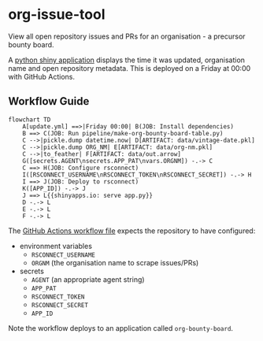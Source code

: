 # org-issue-tool
View all open repository issues and PRs for an organisation - a precursor
bounty board.

A [python shiny application](https://richleysh84.shinyapps.io/org-bounty-board/)
displays the time it was updated, organisation name and open repository
metadata. This is deployed on a Friday at 00:00 with GitHub Actions.

## Workflow Guide

```mermaid
flowchart TD
    A[update.yml] ==>|Friday 00:00| B(JOB: Install dependencies)
    B ==> C(JOB: Run pipeline/make-org-bounty-board-table.py)
    C -->|pickle.dump datetime.now| D[ARTIFACT: data/vintage-date.pkl]
    C -->|pickle.dump ORG_NM| E[ARTIFACT: data/org-nm.pkl]
    C -->|to_feather| F[ARTIFACT: data/out.arrow]
    G([secrets.AGENT\nsecrets.APP_PAT\nvars.ORGNM]) -.-> C
    C ==> H(JOB: Configure rsconnect)
    I([RSCONNECT_USERNAME\nRSCONNECT_TOKEN\nRSCONNECT_SECRET]) -.-> H
    I ==> J(JOB: Deploy to rsconnect)
    K([APP_ID]) -.-> J
    J ==> L{{shinyapps.io: serve app.py}}
    D -.-> L
    E -.-> L
    F -.-> L

```

The [GitHub Actions workflow file](/./.github/workflows/update.yml) expects the
repository to have configured:

- environment variables
    - `RSCONNECT_USERNAME`
    - `ORGNM` (the organisation name to scrape issues/PRs)
- secrets
    - `AGENT` (an appropriate agent string)
    - `APP_PAT`
    - `RSCONNECT_TOKEN`
    - `RSCONNECT_SECRET`
    - `APP_ID`

Note the workflow deploys to an application called `org-bounty-board`.
